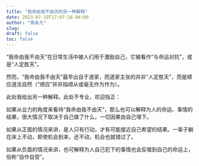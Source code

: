 ```yaml
---
title: "我命由我不由天的另一种解释"
date: 2023-07-19T17:07:16-04:00
author: "周未凡"
slug:
draft: false
toc: false
---
```

<p>“我命由我不由天”在日常生活中被人们用于激励自己，它被看作“与命运对抗”，或是“人定胜天”。</p>
<p>然而，“我命由我不由天”最早出自于道家，而道家主张的并非“人定胜天”，而是顺应道法自然（“顺应”并非指顺从或毫无作为作为）。</p>
<p>此处我给出另一种解释。此处不专业，欢迎指正：</p>
<p>如果从业力的角度来看待“我命由我不由天”，那么也可以解释为人的命运、事情的结果，很大情况下取决于自己做了什么，一切因果由自己埋下。</p>
<p>如果从正面的情况来讲，是人只有行动，才有可能接近自己希望的结果。一辈子躺在床上不动，即使机会到来，还不动，机会也就错过了。</p>
<p>如果从负面的情况来讲，也可解释为人自己犯下的事情也会反噬到自己的命运上，俗称“自作自受”。</p>
